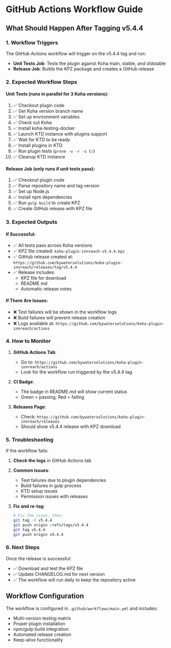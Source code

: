 # GitHub Actions Workflow Guide

## What Should Happen After Tagging v5.4.4

### 1. Workflow Triggers
The GitHub Actions workflow will trigger on the v5.4.4 tag and run:

- **Unit Tests Job**: Tests the plugin against Koha main, stable, and oldstable
- **Release Job**: Builds the KPZ package and creates a GitHub release

### 2. Expected Workflow Steps

#### Unit Tests (runs in parallel for 3 Koha versions):
1. ✅ Checkout plugin code
2. ✅ Get Koha version branch name
3. ✅ Set up environment variables
4. ✅ Check out Koha
5. ✅ Install koha-testing-docker
6. ✅ Launch KTD instance with plugins support
7. ✅ Wait for KTD to be ready
8. ✅ Install plugins in KTD
9. ✅ Run plugin tests (`prove -v -r -s t/`)
10. ✅ Cleanup KTD instance

#### Release Job (only runs if unit tests pass):
1. ✅ Checkout plugin code
2. ✅ Parse repository name and tag version
3. ✅ Set up Node.js
4. ✅ Install npm dependencies
5. ✅ Run `gulp build` to create KPZ
6. ✅ Create GitHub release with KPZ file

### 3. Expected Outputs

#### If Successful:
- ✅ All tests pass across Koha versions
- ✅ KPZ file created: `koha-plugin-innreach-v5.4.4.kpz`
- ✅ GitHub release created at: `https://github.com/bywatersolutions/koha-plugin-innreach/releases/tag/v5.4.4`
- ✅ Release includes:
  - KPZ file for download
  - README.md
  - Automatic release notes

#### If There Are Issues:
- ❌ Test failures will be shown in the workflow logs
- ❌ Build failures will prevent release creation
- ❌ Logs available at: `https://github.com/bywatersolutions/koha-plugin-innreach/actions`

### 4. How to Monitor

1. **GitHub Actions Tab**: 
   - Go to: `https://github.com/bywatersolutions/koha-plugin-innreach/actions`
   - Look for the workflow run triggered by the v5.4.4 tag

2. **CI Badge**: 
   - The badge in README.md will show current status
   - Green = passing, Red = failing

3. **Releases Page**:
   - Check: `https://github.com/bywatersolutions/koha-plugin-innreach/releases`
   - Should show v5.4.4 release with KPZ download

### 5. Troubleshooting

If the workflow fails:

1. **Check the logs** in GitHub Actions tab
2. **Common issues**:
   - Test failures due to plugin dependencies
   - Build failures in gulp process
   - KTD setup issues
   - Permission issues with releases

3. **Fix and re-tag**:
   ```bash
   # Fix the issue, then:
   git tag -d v5.4.4
   git push origin :refs/tags/v5.4.4
   git tag v5.4.4
   git push origin v5.4.4
   ```

### 6. Next Steps

Once the release is successful:
- ✅ Download and test the KPZ file
- ✅ Update CHANGELOG.md for next version
- ✅ The workflow will run daily to keep the repository active

## Workflow Configuration

The workflow is configured in `.github/workflows/main.yml` and includes:
- Multi-version testing matrix
- Proper plugin installation
- npm/gulp build integration
- Automated release creation
- Keep-alive functionality
